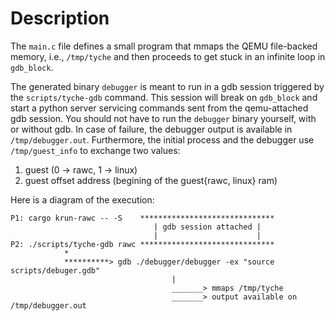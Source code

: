 # Description

The `main.c` file defines a small program that mmaps the QEMU file-backed memory, i.e., `/tmp/tyche` and then proceeds to get stuck in an infinite loop in ` gdb_block`. 

The generated binary `debugger` is meant to run in a gdb session triggered by the `scripts/tyche-gdb` command.
This session will break on `gdb_block` and start a python server servicing commands sent from the qemu-attached gdb session.
You should not have to run the `debugger` binary yourself, with or without gdb.
In case of failure, the debugger output is available in `/tmp/debugger.out`.
Furthermore, the initial process and the debugger use `/tmp/guest_info` to exchange two values:
1. guest (0 -> rawc, 1 -> linux)
2. guest offset address (begining of the guest{rawc, linux} ram)
 
Here is a diagram of the execution: 

```
P1: cargo krun-rawc -- -S    ******************************
                                | gdb session attached |
                                |                      |
P2: ./scripts/tyche-gdb rawc ******************************
            *
            **********> gdb ./debugger/debugger -ex "source scripts/debuger.gdb"
                                    |
                                    _______> mmaps /tmp/tyche
                                    _______> output available on /tmp/debugger.out
```
